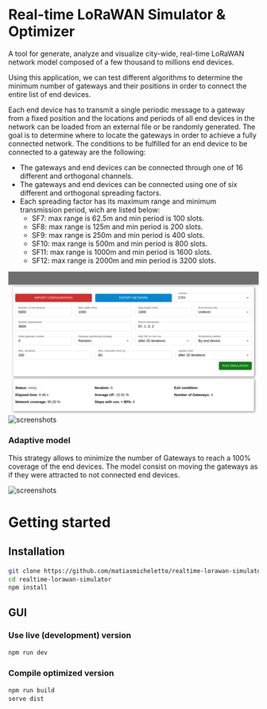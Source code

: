 # Real-time LoRaWAN Simulator & Optimizer

A tool for generate, analyze and visualize city-wide, real-time LoRaWAN network model composed of a few thousand to millions end devices. 

Using this application, we can test different algorithms to determine the minimum number of gateways and their positions in order to connect the entire list of end devices.

Each end device has to transmit a single periodic message to a gateway from a fixed position and the locations and periods of all end devices in the network can be loaded from an external file or be randomly generated. 
The goal is to determine where to locate the gateways in order to achieve a fully connected network. The conditions to be fulfilled for an end device to be connected to a gateway are the following:

  - The gateways and end devices can be connected through one of 16 different and orthogonal channels. 
  - The gateways and end devices can be connected using one of six different and orthogonal spreading factors. 
  - Each spreading factor has its maximum range and minimum transmission period, wich are listed below:
    - SF7: max range is 62.5m and min period is 100 slots.
    - SF8: max range is 125m and min period is 200 slots.
    - SF9: max range is 250m and min period is 400 slots.
    - SF10: max range is 500m and min period is 800 slots.
    - SF11: max range is 1000m and min period is 1600 slots.
    - SF12: max range is 2000m and min period is 3200 slots.


![screenshots](doc/screenshot1.png)
![screenshots](doc/screenshot2.png)

### Adaptive model
This strategy allows to minimize the number of Gateways to reach a 100% coverage of the end devices. The model consist on moving the gateways as if they were attracted to not connected end devices.

![screenshots](doc/ScreenCapture.gif)


# Getting started

## Installation
```bash
git clone https://github.com/matiasmicheletto/realtime-lorawan-simulator
cd realtime-lorawan-simulator
npm install
```

## GUI

### Use live (development) version
```bash
npm run dev
```

### Compile optimized version
```bash
npm run build
serve dist
```